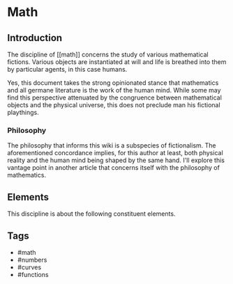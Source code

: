 # Math

## Introduction

The discipline of [[math]] concerns the study of various mathematical fictions. Various objects are instantiated at will and life is breathed into them by particular agents, in this case humans.

Yes, this document takes the strong opinionated stance that mathematics and all germane literature is the work of the human mind. While some may find this perspective attenuated by the congruence between mathematical objects and the physical universe, this does not preclude man his fictional playthings.

### Philosophy

The philosophy that informs this wiki is a subspecies of fictionalism. The aforementioned concordance implies, for this author at least, both physical reality and the human mind being shaped by the same hand. I'll explore this vantage point in another article that concerns itself with the philosophy of mathematics.

## Elements

This discipline is about the following constituent elements.

## Tags

- #math
- #numbers
- #curves
- #functions
